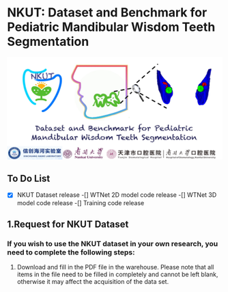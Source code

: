 # NKUT: Dataset and Benchmark for Pediatric Mandibular Wisdom Teeth Segmentation
![NKUT_logo](./logo.jpg)

## To Do List
-[x] NKUT Dataset release
-[] WTNet 2D model code release
-[] WTNet 3D model code release
-[] Training code release

## 1.Request for NKUT Dataset
### If you wish to use the NKUT dataset in your own research, you need to complete the following steps:
1. Download and fill in the PDF file in the warehouse. Please note that all items in the file need to be filled in completely and cannot be left blank, otherwise it may affect the acquisition of the data set.
